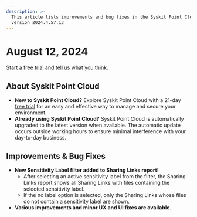 ```yaml
---
description: >-
  This article lists improvements and bug fixes in the Syskit Point Cloud
  version 2024.4.57.13
---
```


# August 12, 2024

[Start a free trial](https://www.syskit.com/products/point/free-trial/) and [tell us what you think](https://www.syskit.com/company/contact-us/).

## About Syskit Point Cloud

* **New to Syskit Point Cloud?** Explore Syskit Point Cloud with a 21-day [free trial](https://www.syskit.com/products/point/free-trial/) for an easy and effective way to manage and secure your environment.
* **Already using Syskit Point Cloud?** Syskit Point Cloud is automatically upgraded to the latest version when available. The automatic update occurs outside working hours to ensure minimal interference with your day-to-day business.

## Improvements & Bug Fixes

* **New Sensitivity Label filter added to Sharing Links report!** 
  * After selecting an active sensitivity label from the filter, the Sharing Links report shows all Sharing Links with files containing the selected sensitivity label.   
  * If the no label option is selected, only the Sharing Links whose files do not contain a sensitivity label are shown.
* **Various improvements and minor UX and UI fixes are available**.
